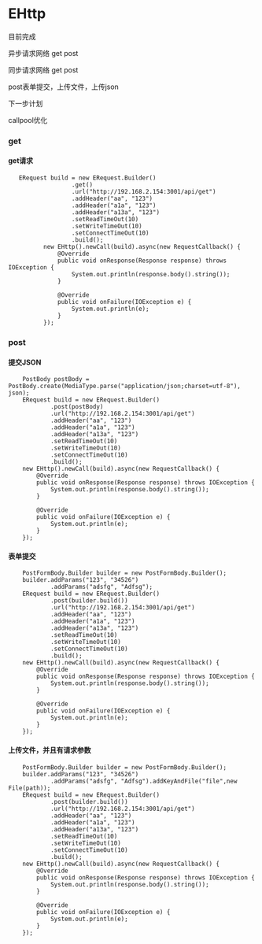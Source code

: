 # EHttp

目前完成

异步请求网络 get post

同步请求网络 get post

post表单提交，上传文件，上传json

下一步计划

callpool优化

### get

#### get请求

       ERequest build = new ERequest.Builder()
                      .get()
                      .url("http://192.168.2.154:3001/api/get")
                      .addHeader("aa", "123")
                      .addHeader("a1a", "123")
                      .addHeader("a13a", "123")
                      .setReadTimeOut(10)
                      .setWriteTimeOut(10)
                      .setConnectTimeOut(10)
                      .build();
              new EHttp().newCall(build).async(new RequestCallback() {
                  @Override
                  public void onResponse(Response response) throws IOException {
                      System.out.println(response.body().string());
                  }

                  @Override
                  public void onFailure(IOException e) {
                      System.out.println(e);
                  }
              });


### post

#### 提交JSON


        PostBody postBody = PostBody.create(MediaType.parse("application/json;charset=utf-8"), json);
        ERequest build = new ERequest.Builder()
                .post(postBody)
                .url("http://192.168.2.154:3001/api/get")
                .addHeader("aa", "123")
                .addHeader("a1a", "123")
                .addHeader("a13a", "123")
                .setReadTimeOut(10)
                .setWriteTimeOut(10)
                .setConnectTimeOut(10)
                .build();
        new EHttp().newCall(build).async(new RequestCallback() {
            @Override
            public void onResponse(Response response) throws IOException {
                System.out.println(response.body().string());
            }

            @Override
            public void onFailure(IOException e) {
                System.out.println(e);
            }
        });


#### 表单提交

        PostFormBody.Builder builder = new PostFormBody.Builder();
        builder.addParams("123", "34526")
                .addParams("adsfg", "Adfsg");
        ERequest build = new ERequest.Builder()
                .post(builder.build())
                .url("http://192.168.2.154:3001/api/get")
                .addHeader("aa", "123")
                .addHeader("a1a", "123")
                .addHeader("a13a", "123")
                .setReadTimeOut(10)
                .setWriteTimeOut(10)
                .setConnectTimeOut(10)
                .build();
        new EHttp().newCall(build).async(new RequestCallback() {
            @Override
            public void onResponse(Response response) throws IOException {
                System.out.println(response.body().string());
            }

            @Override
            public void onFailure(IOException e) {
                System.out.println(e);
            }
        });

#### 上传文件，并且有请求参数

        PostFormBody.Builder builder = new PostFormBody.Builder();
        builder.addParams("123", "34526")
                .addParams("adsfg", "Adfsg").addKeyAndFile("file",new File(path));
        ERequest build = new ERequest.Builder()
                .post(builder.build())
                .url("http://192.168.2.154:3001/api/get")
                .addHeader("aa", "123")
                .addHeader("a1a", "123")
                .addHeader("a13a", "123")
                .setReadTimeOut(10)
                .setWriteTimeOut(10)
                .setConnectTimeOut(10)
                .build();
        new EHttp().newCall(build).async(new RequestCallback() {
            @Override
            public void onResponse(Response response) throws IOException {
                System.out.println(response.body().string());
            }

            @Override
            public void onFailure(IOException e) {
                System.out.println(e);
            }
        });
